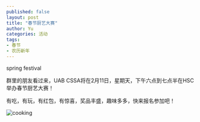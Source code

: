 ```yaml
---
published: false
layout: post
title: "春节厨艺大赛"
author: Yu
categories: 活动
tags:
- 春节
- 农历新年
---
```



spring festival 

群里的朋友看过来，UAB CSSA将在2月11日，星期天，下午六点到七点半在HSC举办春节厨艺大赛！

有吃，有玩，有红包，有惊喜，奖品丰盛，趣味多多，快来报名参加吧！

![cooking](https://i.imgur.com/gXw7hsp.png)


